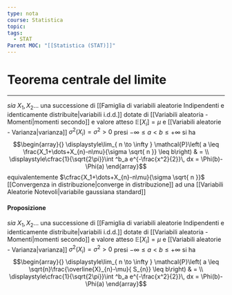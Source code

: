 ```yaml
---
type: nota
course: Statistica
topic: 
tags:
  - STAT
Parent MOC: "[[Statistica (STAT)]]"
---
```

# Teorema centrale del limite
---
_sia_ $X_{1},X_{2}\dots$ una successione di [[Famiglia di variabili aleatorie Indipendenti e identicamente distribuite|variabili i.d.d.]] dotate di [[Variabili aleatoria - Momenti|momenti secondo]] e valore atteso $\mathbb{E}[X_{i}]=\mu$ e [[Variabili aleatorie - Varianza|varianza]] $\sigma^{2}(X_{i})=\sigma^{2}>0$ presi $-\infty \leq a < b \leq +\infty$ si ha $$\begin{array}{}
\displaystyle\lim_{ n \to \infty } \mathcal{P}\left( a \leq \frac{X_1+\dots+X_{n}-n\mu}{\sigma \sqrt{ n }}  \leq b\right)  & = \\
\displaystyle\cfrac{1}{\sqrt{2\pi}}\int ^b_a e^{-\frac{x^2}{2}}\, dx = \Phi(b)-\Phi(a) 
\end{array}$$equivalentemente  $\cfrac{X_1+\dots+X_{n}-n\mu}{\sigma \sqrt{ n }}$  [[Convergenza in distribuzione|converge in distribuzione]] ad una [[Variabili Aleatorie Notevoli|variabile gaussiana standard]] 



#### Proposizione
_sia_ $X_{1},X_{2}\dots$ una successione di [[Famiglia di variabili aleatorie Indipendenti e identicamente distribuite|variabili i.d.d.]] dotate di [[Variabili aleatoria - Momenti|momenti secondo]] e valore atteso $\mathbb{E}[X_{i}]=\mu$  e [[Variabili aleatorie - Varianza|varianza]] $\sigma^{2}(X_{i})=\sigma^{2}>0$ presi $-\infty \leq a < b \leq +\infty$ si ha $$\begin{array}{}
\displaystyle\lim_{ n \to \infty } \mathcal{P}\left( a \leq \sqrt{n}\frac{\overline{X}_{n}-\mu}{ S_{n}}  \leq b\right)  & = \\
\displaystyle\cfrac{1}{\sqrt{2\pi}}\int ^b_a e^{-\frac{x^2}{2}}\, dx = \Phi(b)-\Phi(a) 
\end{array}$$

